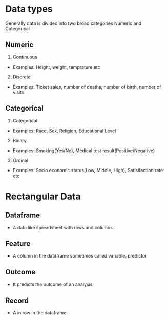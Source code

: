 
# Data types
Generally data is divided into two broad categories
Numeric and Categorical
## Numeric
1. Continuous
  - Examples: Height, weight, temprature etc
2. Discrete
  - Examples: Ticket sales, number of deaths, number of birth, number of visits 

## Categorical
1. Categorical
  - Examples: Race, Sex, Religion, Educational Level
2. Binary
  - Examples: Smoking(Yes/No), Medical test result(Positive/Negative)
3. Ordinal
  - Examples: Socio economic status(Low, Middle, High), Satisifaction rate etc

# Rectangular Data
 ## Dataframe
  - A data like spreadsheet with rows and columns
 ## Feature
 - A column in the dataframe sometimes called variable, predictor 
 ## Outcome
 - It predicts the outcome of an analysis
 ## Record
 - A in row in the dataframe
